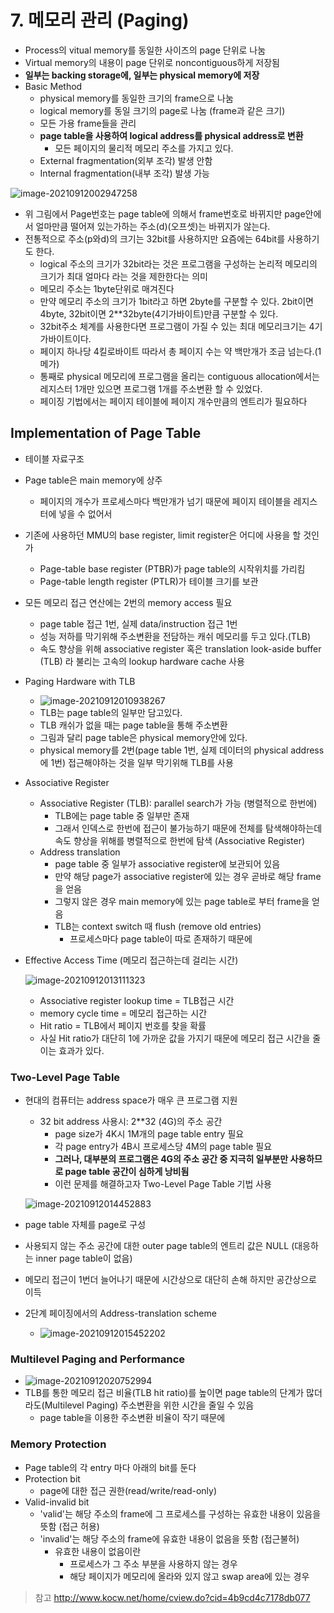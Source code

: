 # 7. 메모리 관리 (Paging)

- Process의 vitual memory를 동일한 사이즈의 page 단위로 나눔
- Virtual memory의 내용이 page 단위로 noncontiguous하게 저장됨
- **일부는 backing storage에, 일부는 physical memory에 저장**
- Basic Method
  - physical memory를 동일한 크기의 frame으로 나눔
  - logical memory를 동일 크기의 page로 나눔 (frame과 같은 크기)
  - 모든 가용 frame들을 관리
  - **page table을 사용하여 logical address를 physical address로 변환**
    - 모든 페이지의 물리적 메모리 주소를 가지고 있다.
  - External fragmentation(외부 조각) 발생 안함
  - Internal fragmentation(내부 조각) 발생 가능

![image-20210912002947258](img/image-20210912002947258.png)

- 위 그림에서 Page번호는 page table에 의해서 frame번호로 바뀌지만 page안에서 얼마만큼 떨어져 있는가하는 주소(d)(오프셋)는 바뀌지가 않는다.
- 전통적으로 주소(p와d)의 크기는 32bit를 사용하지만 요즘에는 64bit를 사용하기도 한다.
  - logical 주소의 크기가 32bit라는 것은 프로그램을 구성하는 논리적 메모리의 크기가 최대 얼마다 라는 것을 제한한다는 의미
  - 메모리 주소는 1byte단위로 매겨진다
  - 만약 메모리 주소의 크기가 1bit라고 하면 2byte를 구분할 수 있다. 2bit이면 4byte, 32bit이면 2**32byte(4기가바이트)만큼 구분할 수 있다.
  - 32bit주소 체계를 사용한다면 프로그램이 가질 수 있는 최대 메모리크기는 4기가바이트이다.
  - 페이지 하나당 4킬로바이트 따라서 총 페이지 수는 약 백만개가 조금 넘는다.(1메가)
  - 통째로 physical 메모리에 프로그램을 올리는 contiguous allocation에서는 레지스터 1개만 있으면 프로그램 1개를 주소변환 할 수 있었다.
  - 페이징 기법에서는 페이지 테이블에 페이지 개수만큼의 엔트리가 필요하다



## Implementation of Page Table

- 테이블 자료구조

- Page table은 main memory에 상주
  - 페이지의 개수가 프로세스마다 백만개가 넘기 때문에 페이지 테이블을 레지스터에 넣을 수 없어서
  
- 기존에 사용하던 MMU의 base register, limit register은 어디에 사용을 할 것인가
  - Page-table base register (PTBR)가 page table의 시작위치를 가리킴
  - Page-table length register (PTLR)가 테이블 크기를 보관
  
- 모든 메모리 접근 연산에는 2번의 memory access 필요
  - page table 접근 1번, 실제 data/instruction 접근 1번
  - 성능 저하를 막기위해 주소변환을 전담하는 캐쉬 메모리를 두고 있다.(TLB)
  - 속도 향상을 위해 associative register 혹은 translation look-aside buffer (TLB) 라 불리는 고속의 lookup hardware cache 사용
  
- Paging Hardware with TLB
  - ![image-20210912010938267](img/image-20210912010938267.png)
  - TLB는 page table의 일부만 담고있다.
  - TLB 캐쉬가 없을 때는 page table을 통해 주소변환
  - 그림과 달리 page table은 physical memory안에 있다.
  - physical memory를 2번(page table 1번, 실제 데이터의 physical address에 1번) 접근해야하는 것을 일부 막기위해 TLB를 사용
  
- Associative Register
  - Associative Register (TLB): parallel search가 가능 (병렬적으로 한번에)
    - TLB에는 page table 중 일부만 존재
    - 그래서 인덱스로 한번에 접근이 불가능하기 때문에 전체를 탐색해야하는데 속도 향상을 위해를 병렬적으로 한번에 탐색 (Associative Register)
  - Address translation
    - page table 중 일부가 associative register에 보관되어 있음
    - 만약 해당 page가 associative register에 있는 경우 곧바로 해당 frame을 얻음
    - 그렇지 않은 경우 main memory에 있는 page table로 부터 frame을 얻음
    - TLB는 context switch 때 flush (remove old entries)
      - 프로세스마다 page table이 따로 존재하기 때문에
  
- Effective Access Time (메모리 접근하는데 걸리는 시간)

  ![image-20210912013111323](img/image-20210912013111323.png)

  - Associative register lookup time = TLB접근 시간
  - memory cycle time = 메모리 접근하는 시간
  - Hit ratio = TLB에서 페이지 번호를 찾을 확률
  - 사실 Hit ratio가 대단히 1에 가까운 값을 가지기 때문에 메모리 접근 시간을 줄이는 효과가 있다.

### Two-Level Page Table

- 현대의 컴퓨터는 address space가 매우 큰 프로그램 지원
  - 32 bit address 사용시: 2**32 (4G)의 주소 공간
    - page size가 4K시 1M개의 page table entry 필요
    - 각 page entry가 4B시 프로세스당 4M의 page table 필요
    - **그러나, 대부분의 프로그램은 4G의 주소 공간 중 지극히 일부분만 사용하므로 page table 공간이 심하게 낭비됨**
    - 이런 문제를 해결하고자 Two-Level Page Table 기법 사용
  
  ![image-20210912014452883](img/image-20210912014452883.png)
- page table 자체를 page로 구성

- 사용되지 않는 주소 공간에 대한 outer page table의 엔트리 값은 NULL (대응하는 inner page table이 없음)

- 메모리 접근이 1번더 늘어나기 때문에 시간상으로 대단히 손해 하지만 공간상으로 이득

- 2단계 페이징에서의 Address-translation scheme
  - ![image-20210912015452202](img/image-20210912015452202.png)

### Multilevel Paging and Performance

- ![image-20210912020752994](img/image-20210912020752994.png)
- TLB를 통한 메모리 접근 비율(TLB hit ratio)를 높이면 page table의 단계가 많더라도(Multilevel Paging) 주소변환을 위한 시간을 줄일 수 있음
  - page table을 이용한 주소변환 비율이 작기 때문에

### Memory Protection

- Page table의 각 entry 마다 아래의 bit를 둔다
- Protection bit
  - page에 대한 접근 권한(read/write/read-only)
- Valid-invalid bit
  - 'valid'는 해당 주소의 frame에 그 프로세스를 구성하는 유효한 내용이 있음을 뜻함 (접근 허용)
  - 'invalid'는 해당 주소의 frame에 유효한 내용이 없음을 뜻함 (접근불허)
    - 유효한 내용이 없음이란
      - 프로세스가 그 주소 부분을 사용하지 않는 경우
      - 해당 페이지가 메모리에 올라와 있지 않고 swap area에 있는 경우



>참고
>http://www.kocw.net/home/cview.do?cid=4b9cd4c7178db077
